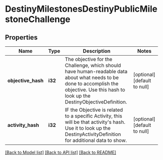 # DestinyMilestonesDestinyPublicMilestoneChallenge

## Properties
Name | Type | Description | Notes
------------ | ------------- | ------------- | -------------
**objective_hash** | **i32** | The objective for the Challenge, which should have human-readable data about what needs to be done to accomplish the objective. Use this hash to look up the DestinyObjectiveDefinition. | [optional] [default to null]
**activity_hash** | **i32** | IF the Objective is related to a specific Activity, this will be that activity&#39;s hash. Use it to look up the DestinyActivityDefinition for additional data to show. | [optional] [default to null]

[[Back to Model list]](../README.md#documentation-for-models) [[Back to API list]](../README.md#documentation-for-api-endpoints) [[Back to README]](../README.md)


